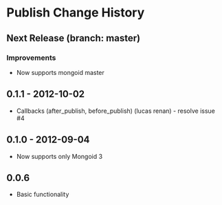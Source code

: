 # Publish Change History

## Next Release (branch: master)

### Improvements

* Now supports mongoid master

## 0.1.1 - 2012-10-02

  * Callbacks (after_publish, before_publish) (lucas renan) - resolve issue #4

## 0.1.0 - 2012-09-04

  * Now supports only Mongoid 3

## 0.0.6

  * Basic functionality